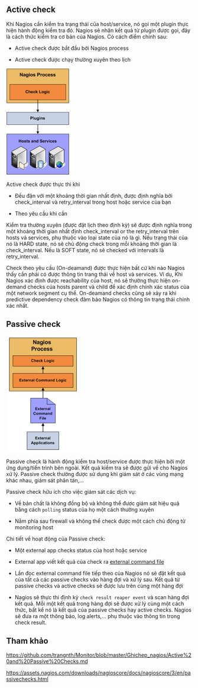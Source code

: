 ## Active check

Khi Nagios cần kiểm tra trạng thái của host/service, nó gọi một plugin thực hiện hành động kiểm tra đó. Nagios sẽ nhận kết quả từ plugin được gọi, đây là cách thức kiểm tra cơ bản của Nagios. Có cách điểm chính sau:

- Active check được bắt đầu bởi Nagios process

- Active check được chạy thường xuyên theo lịch

<img src="img/05.jpg">

Active check được thực thi khi

- Đều đặn với một khoảng thời gian nhất định, được định nghĩa bởi check_interval và retry_interval trong host hoặc service của bạn

- Theo yêu cầu khi cần 

Kiểm tra thường xuyên (được đặt lịch theo định kỳ) sẽ được định nghĩa trong một khoảng thời gian nhất định check_interval or the retry_interval trên hosts và services, phụ thuộc vào loại state của nó là gì. Nếu trạng thái của nó là HARD state, nó sẽ chủ động check trong mỗi khoảng thời gian là check_interval. Nếu là SOFT state, nó sẽ checked với intervals là retry_interval.

Check theo yêu cầu (On-deamand) được thực hiện bất cứ khi nào Nagios thấy cần phải có được thông tin trang thái về host và services. Ví dụ, Khi Nagios xác định được reachability của host, nó sẽ thường thực hiện on-demand checks của hosts parent và child để xác định chính xác status của một network segment cụ thể. On-deamand checks cũng sẽ xảy ra khi predictive dependency check đảm bảo Nagios có thông tin trạng thái chính xác nhất.

## Passive check

<img src="img/06.jpg">

Passive check là hành động kiểm tra host/service được thực hiện bởi một ứng dụng/tiến trình bên ngoài. Kết quả kiểm tra sẽ được gửi về cho Nagios xử lý. Passive check thường được sử dụng khi giám sát ở các vùng mạng khác nhau, giám sát phân tán,...

Passive check hữu ích cho việc giám sát các dịch vụ:

- Về bản chất là không đồng bộ và không thể được giám sát hiệu quả bằng cách `polling` status của họ một cách thường xuyên

- Nằm phía sau firewall và không thể check được một cách chủ động từ monitoring host

Chi tiết về hoạt động của Passive check:

- Một external app checks status của host hoặc service

- External app viết kết quả của check ra [external command file](https://assets.nagios.com/downloads/nagioscore/docs/nagioscore/3/en/configmain.html#command_file)

- Lần đọc external command file tiếp theo của Nagios nó sẽ đặt kết quả của tất cả các passive checks vào hàng đợi và xử lý sau. Kết quả từ passive checks và active checks sẽ được lưu trên cùng một hàng đợi

- Nagios sẽ thực thi định kỳ `check result reaper event` và scan hàng đợi kết quả. Mỗi một kết quả trong hàng đợi sẽ được xử lý cùng một cách thức, bất kể nó là kết quả của passive checks hay active checks. Nagios sẽ đưa ra một thông báo, log alerts,... phụ thuộc vào thông tin trong check result.

## Tham khảo 

https://github.com/trangnth/Monitor/blob/master/Ghichep_nagios/Active%20and%20Passive%20Checks.md

https://assets.nagios.com/downloads/nagioscore/docs/nagioscore/3/en/passivechecks.html